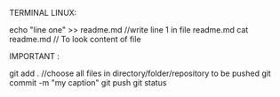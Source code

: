 TERMINAL LINUX:

echo "line one" >> readme.md //write line 1 in file readme.md
cat readme.md // To look content of file

IMPORTANT : 

git add . //choose all files in directory/folder/repository to be pushed 
git commit -m "my caption"
git push
git status 

